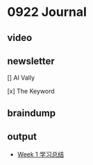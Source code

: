 # 0922 Journal

## video

## newsletter

[] AI Vally

[x] The Keyword

## braindump

## output

- [Week 1 学习总结](https://www.xiaohongshu.com/explore/68d09201000000001300a628?xsec_token=YBNu-FL_Vde-GriMBLmBBAX-LA5KFYxRT5lyHSOtE_CP0%3D&xsec_source=pc_creatormng)
